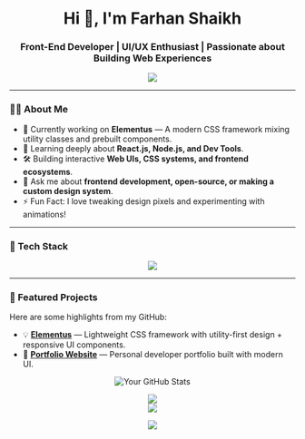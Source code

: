 <h1 align="center">Hi 👋, I'm Farhan Shaikh</h1>
<h3 align="center">Front-End Developer | UI/UX Enthusiast | Passionate about Building Web Experiences</h3>

<p align="center">
  <img src="https://readme-typing-svg.herokuapp.com?font=Fira+Code&size=24&pause=1000&center=true&vCenter=true&width=440&lines=Creative+Frontend+Developer;CSS+Framework+Builder;React+JavaScript+Tailwind+Expert;Open+Source+Contributor" />
</p>

---

### 🧑‍💻 About Me

- 🔭 Currently working on **Elementus** — A modern CSS framework mixing utility classes and prebuilt components.
- 🌱 Learning deeply about **React.js, Node.js, and Dev Tools**.
- 🛠️ Building interactive **Web UIs, CSS systems, and frontend ecosystems**.
- 💬 Ask me about **frontend development, open-source, or making a custom design system**.
- ⚡ Fun Fact: I love tweaking design pixels and experimenting with animations!

---

### 🚀 Tech Stack

<p align="center">
  <img src="https://skillicons.dev/icons?i=html,css,js,react,tailwind,scss,postcss,bootstrap,nodejs,git,github,figma,vscode,wordpress,shopify,vite,mysql,netlify,vercel,jquery&perline=5" />
</p>

---

### 📌 Featured Projects

Here are some highlights from my GitHub:

- 💡 [**Elementus**](https://github.com/Farhandotshaikh/Elementus) — Lightweight CSS framework with utility-first design + responsive UI components.
- 🎯 [**Portfolio Website**](https://Farhandotshaikh.framer.website) — Personal developer portfolio built with modern UI.

<div align="center">
  
![Your GitHub Stats](https://github-readme-stats.vercel.app/api?username=Farhandotshaikh&show_icons=true&theme=dark)


![](https://github-readme-streak-stats.herokuapp.com/?user=Farhandotshaikh&theme=dark&hide_border=false)<br/>
![](https://github-readme-stats.vercel.app/api/top-langs/?username=Farhandotshaikh&theme=dark&hide_border=false&include_all_commits=false&count_private=false&layout=compact)

![](https://github-readme-activity-graph.vercel.app/graph?username=Farhandotshaikh&bg_color=000000&color=00ff00&line=00ff00&point=ffffff&area=true&hide_border=false)<br/>




  
</div>

